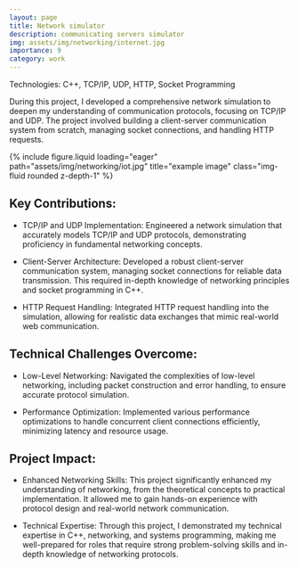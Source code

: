 ```yaml
---
layout: page
title: Network simulator
description: communicating servers simulator
img: assets/img/networking/internet.jpg
importance: 9
category: work
---
```


Technologies: C++, TCP/IP, UDP, HTTP, Socket Programming

During this project, I developed a comprehensive network simulation to deepen my understanding of communication protocols, focusing on TCP/IP and UDP. The project involved building a client-server communication system from scratch, managing socket connections, and handling HTTP requests.

<div class="row">
    <div class="col-sm mt-3 mt-md-0">
        {% include figure.liquid loading="eager" path="assets/img/networking/iot.jpg" title="example image" class="img-fluid rounded z-depth-1" %}
    </div>
</div>

## Key Contributions:

- TCP/IP and UDP Implementation: Engineered a network simulation that accurately models TCP/IP and UDP protocols, demonstrating proficiency in fundamental networking concepts.

- Client-Server Architecture: Developed a robust client-server communication system, managing socket connections for reliable data transmission. This required in-depth knowledge of networking principles and socket programming in C++.

- HTTP Request Handling: Integrated HTTP request handling into the simulation, allowing for realistic data exchanges that mimic real-world web communication.

## Technical Challenges Overcome:

- Low-Level Networking: Navigated the complexities of low-level networking, including packet construction and error handling, to ensure accurate protocol simulation.

- Performance Optimization: Implemented various performance optimizations to handle concurrent client connections efficiently, minimizing latency and resource usage.

## Project Impact:

- Enhanced Networking Skills: This project significantly enhanced my understanding of networking, from the theoretical concepts to practical implementation. It allowed me to gain hands-on experience with protocol design and real-world network communication.

- Technical Expertise:
  Through this project, I demonstrated my technical expertise in C++, networking, and systems programming, making me well-prepared for roles that require strong problem-solving skills and in-depth knowledge of networking protocols.
